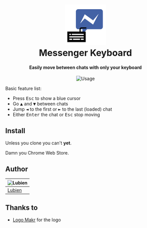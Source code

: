 <h1 align="center">
  <a href="https://github.com/lubien/messenger-keyboard">
    <img src="icons/icon128.png" alt="Messenger Keyboard">
  </a>
  <br>
  Messenger Keyboard
  <br>
</h1>

<h4 align="center">Easily move between chats with only your keyboard</h4>

<p align="center">
  <img src="http://i.imgur.com/K2dbJyY.gif" alt="Usage"/>
</p>

Basic feature list:

  * Press <kbd>Esc</kbd> to show a blue cursor
  * Go <kbd>▲</kbd> and <kbd>▼</kbd> between chats
  * Jump <kbd>◄</kbd> to the first or <kbd>►</kbd> to the last (loaded) chat
  * Either <kbd>Enter</kbd> the chat or <kbd>Esc</kbd> stop moving

## Install

Unless you clone you can't **yet**.

Damn you Chrome Web Store.

## Author

![Lubien](https://avatars.githubusercontent.com/u/9121359?s=130)|
---|
[Lubien](http://lubien.me)|

## Thanks to

- [Logo Makr](https://logomakr.com/) for the logo
